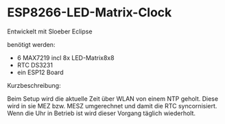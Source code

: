 # ESP8266-LED-Matrix-Clock

Entwickelt mit Sloeber Eclipse

benötigt werden:
- 6 MAX7219 incl 8x LED-Matrix8x8
- RTC DS3231
- ein ESP12 Board

Kurzbeschreibung:

Beim Setup wird die aktuelle Zeit über WLAN von einem NTP geholt. Diese wird in sie MEZ bzw. MESZ umgerechnet und damit die
RTC syncornisiert. Wenn die Uhr in Betrieb ist wird dieser Vorgang täglich wiederholt.


